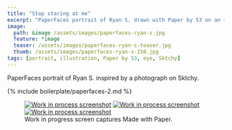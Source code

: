 ```yaml
---
title: "Stop staring at me"
excerpt: "PaperFaces portrait of Ryan S. drawn with Paper by 53 on an iPad."
image: 
  path: &image /assets/images/paperfaces-ryan-s.jpg 
  feature: *image
  teaser: /assets/images/paperfaces-ryan-s-teaser.jpg
  thumb: /assets/images/paperfaces-ryan-s-150.jpg
tags: [portrait, illustration, Paper by 53, eye, Sktchy]
---
```


PaperFaces portrait of Ryan S. inspired by a photograph on Sktchy.

{% include boilerplate/paperfaces-2.md %}

<figure class="third">
  <a href="{{ site.url }}/assets/images/paperfaces-ryan-s-process-1-lg.jpg"><img src="{{ site.url }}/assets/images/paperfaces-ryan-s-process-1-600.jpg" alt="Work in process screenshot"></a>
  <a href="{{ site.url }}/assets/images/paperfaces-ryan-s-process-2-lg.jpg"><img src="{{ site.url }}/assets/images/paperfaces-ryan-s-process-2-600.jpg" alt="Work in process screenshot"></a>
  <a href="{{ site.url }}/assets/images/paperfaces-ryan-s-process-3-lg.jpg"><img src="{{ site.url }}/assets/images/paperfaces-ryan-s-process-3-600.jpg" alt="Work in process screenshot"></a>
  <figcaption>Work in progress screen captures Made with Paper.</figcaption>
</figure>
